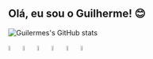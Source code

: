 ## Olá, eu sou o Guilherme! 😊
  
![Guilermes's GitHub stats](https://github-readme-stats.vercel.app/api?username=guilermes&show_icons=true&theme=shadow_red) 

<div align-items: center>
  <img src="https://cdn.jsdelivr.net/gh/devicons/devicon@latest/icons/html5/html5-plain.svg" width=5% />
  <img src="https://cdn.jsdelivr.net/gh/devicons/devicon@latest/icons/css3/css3-plain.svg" width=5% />
  <img src="https://cdn.jsdelivr.net/gh/devicons/devicon@latest/icons/javascript/javascript-plain.svg" width=5% />
  <img src="https://cdn.jsdelivr.net/gh/devicons/devicon@latest/icons/typescript/typescript-plain.svg" width=5% />
  <img src="https://cdn.jsdelivr.net/gh/devicons/devicon@latest/icons/angularjs/angularjs-plain.svg" width=5% />
  <img src="https://cdn.jsdelivr.net/gh/devicons/devicon@latest/icons/nodejs/nodejs-plain.svg" width=5% />
</div>


